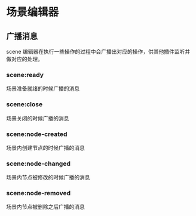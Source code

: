 # 场景编辑器

## 广播消息

scene 编辑器在执行一些操作的过程中会广播出对应的操作，供其他插件监听并做对应的处理。

### scene:ready

场景准备就绪的时候广播的消息

### scene:close

场景关闭的时候广播的消息

### scene:node-created

场景内创建节点的时候广播的消息

### scene:node-changed

场景内节点被修改的时候广播的消息

### scene:node-removed

场景内节点被删除之后广播的消息